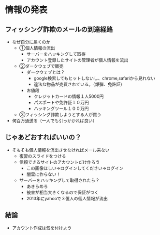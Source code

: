 # 情報の発表
## フィッシング詐欺のメールの到達経路
- なぜ自分に届くのか
    - ①個人情報の流出
        - サーバーをハッキングして取得
        - アカウント登録したサイトの管理者が個人情報を流出
    - ②ダークウェブで販売
        - ダークウェブとは？
            - google検索してもヒットしないし、chrome,safariから見れない
            - 違法な物品が売買されている。（爆弾、免許証）
        - お値段
            - クレジットカードの情報１人5000円
            - パスポートや免許証１０万円
            - ハッキングツール１００万円
    - ③フィッシング詐欺しようとする人が買う
- 何百万通送る（一人でも引っかかれば良い）
## じゃあどおすればいいの？
- そもそも個人情報を流出させなければメール来ない
    - 復習のスライドをつける
    - 信頼できるサイトのアカウントだけ作ろう
        - この画像ほしい=>ログインしてください=>ログイン
        - 闇雲に作らない！
    - サーバーをハッキングして取得されたら？
        - あきらめろ
        - 被害が相当大きくなるので保証がつく
        - 2013年にyahooで３億人の個人情報が流出
## 結論
- アカウント作成は気を付けよう

